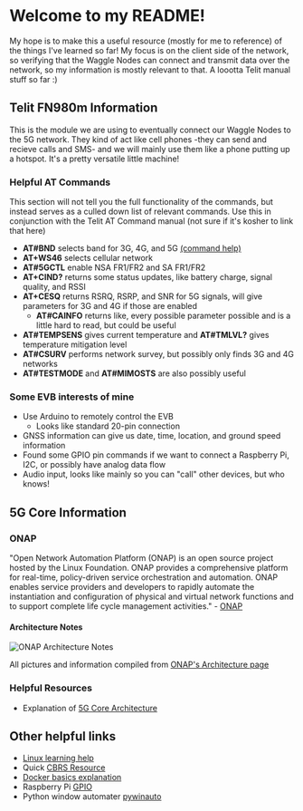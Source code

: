 # Welcome to my README! 
My hope is to make this a useful resource (mostly for me to reference) of the things I've learned so far! My focus is on the client side of the network, so verifying that the Waggle Nodes can connect and transmit data over the network, so my information is mostly relevant to that. A loootta Telit manual stuff so far :)
## Telit FN980m Information
This is the module we are using to eventually connect our Waggle Nodes to the 5G network. They kind of act like cell phones -they can send and recieve calls and SMS- and we will mainly use them like a phone putting up a hotspot. It's a pretty versatile little machine!
### Helpful AT Commands
This section will not tell you the full functionality of the commands, but instead serves as a culled down list of relevant commands. Use this in conjunction with the Telit AT Command manual (not sure if it's kosher to link that here)
- **AT#BND** selects band for 3G, 4G, and 5G [(command help)](https://techship.com/faq/how-to-use-atbnd-to-select-active-bands-on-telit-modules/)
- **AT+WS46** selects cellular network 
- **AT#5GCTL** enable NSA FR1/FR2 and SA FR1/FR2 
- **AT+CIND?** returns some status updates, like battery charge, signal quality, and RSSI 
- **AT+CESQ** returns RSRQ, RSRP, and SNR for 5G signals, will give parameters for 3G and 4G if those are enabled 
  - **AT#CAINFO** returns like, every possible parameter possible and is a little hard to read, but could be useful
- **AT#TEMPSENS** gives current temperature and **AT#TMLVL?** gives temperature mitigation level 
- **AT#CSURV** performs network survey, but possibly only finds 3G and 4G networks 
- **AT#TESTMODE** and **AT#MIMOSTS** are also possibly useful 
### Some EVB interests of mine
  - Use Arduino to remotely control the EVB
    - Looks like standard 20-pin connection
  - GNSS information can give us date, time, location, and ground speed information
  - Found some GPIO pin commands if we want to connect a Raspberry Pi, I2C, or possibly have analog data flow
  - Audio input, looks like mainly so you can "call" other devices, but who knows!
## 5G Core Information
### ONAP
"Open Network Automation Platform (ONAP) is an open source project hosted by the Linux Foundation. ONAP provides a comprehensive platform for real-time, policy-driven service orchestration and automation. ONAP enables service providers and developers to rapidly automate the instantiation and configuration of physical and virtual network functions and to support complete life cycle management activities." \- [ONAP](https://docs.onap.org/en/honolulu/index.html)
#### Architecture Notes
![ONAP Architecture Notes](C:/Users/zoink/Pictures/ONAP-Notes.png "ONAP Architecture")

All pictures and information compiled from [ONAP's Architecture page](https://docs.onap.org/en/honolulu/guides/onap-developer/architecture/index.html)
### Helpful Resources
- Explanation of [5G Core Architecture](https://www.digi.com/blog/post/5g-network-architecture)
## Other helpful links
- [Linux learning help](https://linuxjourney.com/)
- Quick [CBRS Resource](https://www.fiercewireless.com/private-wireless/what-cbrs)
- [Docker basics explanation](https://yannmjl.medium.com/what-is-docker-in-simple-english-a24e8136b90b#:~:text=Docker%20is%20a%20tool%20designed,all%20out%20as%20one%20package.)
- Raspberry Pi [GPIO](https://www.tomshardware.com/reviews/raspberry-pi-gpio-pinout,6122.html)
- Python window automater [pywinauto](https://pywinauto.readthedocs.io/en/latest/getting_started.html)
